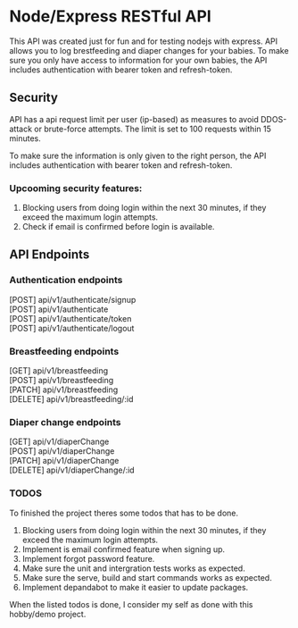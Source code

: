 # Node/Express RESTful API
This API was created just for fun and for testing nodejs with express. API allows you to log brestfeeding and diaper changes for your babies.
To make sure you only have access to information for your own babies, the API includes authentication with bearer token and refresh-token.


## Security
API has a api request limit per user (ip-based) as measures to avoid DDOS-attack or brute-force attempts.
The limit is set to 100 requests within 15 minutes.

To make sure the information is only given to the right person, the API includes authentication with bearer token and refresh-token.

### Upcooming security features:
1. Blocking users from doing login within the next 30 minutes, if they exceed the maximum login attempts.
2. Check if email is confirmed before login is available.


## API Endpoints

### Authentication endpoints
[POST] api/v1/authenticate/signup \
[POST] api/v1/authenticate \
[POST] api/v1/authenticate/token \
[POST] api/v1/authenticate/logout 

### Breastfeeding endpoints
[GET] api/v1/breastfeeding \
[POST] api/v1/breastfeeding \
[PATCH] api/v1/breastfeeding \
[DELETE] api/v1/breastfeeding/:id

### Diaper change endpoints
[GET] api/v1/diaperChange \
[POST] api/v1/diaperChange \
[PATCH] api/v1/diaperChange \
[DELETE] api/v1/diaperChange/:id


### TODOS
To finished the project theres some todos that has to be done.

1. Blocking users from doing login within the next 30 minutes, if they exceed the maximum login attempts.
2. Implement is email confirmed feature when signing up.
3. Implement forgot password feature.
4. Make sure the unit and intergration tests works as expected.
5. Make sure the serve, build and start commands works as expected.
6. Implement depandabot to make it easier to update packages.

When the listed todos is done, I consider my self as done with this hobby/demo project.
